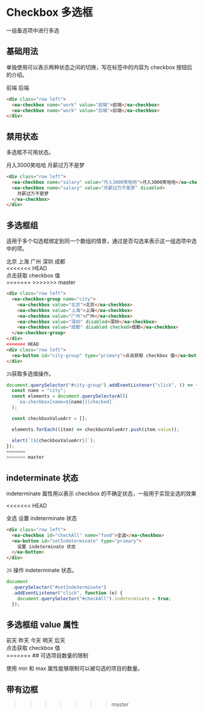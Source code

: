 <script setup>
import { onMounted, ref } from 'vue'

const btn = ref(null);

onMounted(() => {
  import('../index.js')
  import('./index.scss')
<<<<<<< HEAD

  document.querySelector('#city-group').addEventListener('click', () => {
    const name = "city";
    const elements = document.querySelectorAll(`ea-checkbox[name=${name}][checked]`);

    const checkboxValueArr = [];

    elements.forEach(item => checkboxValueArr.push(item.value));

    alert(`[${checkboxValueArr}]`);
  })

  // 
  document.querySelector('#setIndeterminate').addEventListener('click', function(e) {
    document.querySelector('#checkAll').indeterminate = true;
  })

  // 
  document.querySelector('#day-group').addEventListener('click', function(e) {
    console.log(document.querySelector('#ea-checkbox-group').value);
    const name = "day";
    const elements = document.querySelectorAll(`ea-checkbox[name=${name}][checked]`);

    const checkboxValueArr = [];

    elements.forEach(item => checkboxValueArr.push(item.value));

    alert(`[${checkboxValueArr}]`);
  })

=======
>>>>>>> master
})
</script>

# Checkbox 多选框

一组备选项中进行多选

## 基础用法

单独使用可以表示两种状态之间的切换，写在标签中的内容为 checkbox 按钮后的介绍。

<div class="row left">
    <ea-checkbox name="work" value="前端">前端</ea-checkbox>
    <ea-checkbox name="work" value="后端">后端</ea-checkbox>
</div>

```html
<div class="row left">
  <ea-checkbox name="work" value="前端">前端</ea-checkbox>
  <ea-checkbox name="work" value="后端">后端</ea-checkbox>
</div>
```

## 禁用状态

多选框不可用状态。

<div class="row left">
    <ea-checkbox name="salary" value="月入3000笑哈哈">月入3000笑哈哈</ea-checkbox>
    <ea-checkbox name="salary" value="月薪过万不是梦" disabled>月薪过万不是梦</ea-checkbox>
</div>

```html
<div class="row left">
  <ea-checkbox name="salary" value="月入3000笑哈哈">月入3000笑哈哈</ea-checkbox>
  <ea-checkbox name="salary" value="月薪过万不是梦" disabled>
    月薪过万不是梦
  </ea-checkbox>
</div>
```

## 多选框组

适用于多个勾选框绑定到同一个数组的情景，通过是否勾选来表示这一组选项中选中的项。

<div class="row left">
  <ea-checkbox-group name="city">
    <ea-checkbox value="北京">北京</ea-checkbox>
    <ea-checkbox value="上海">上海</ea-checkbox>
    <ea-checkbox value="广州">广州</ea-checkbox>
    <ea-checkbox value="深圳" disabled>深圳</ea-checkbox>
    <ea-checkbox value="成都" disabled checked>成都</ea-checkbox>
  </ea-checkbox-group>
</div>
<<<<<<< HEAD
<div class="row left">
  <ea-button id="city-group" type="primary">点击获取 checkbox 值</ea-button>
</div>
=======
>>>>>>> master

```html
<div class="row left">
  <ea-checkbox-group name="city">
    <ea-checkbox value="北京">北京</ea-checkbox>
    <ea-checkbox value="上海">上海</ea-checkbox>
    <ea-checkbox value="广州">广州</ea-checkbox>
    <ea-checkbox value="深圳" disabled>深圳</ea-checkbox>
    <ea-checkbox value="成都" disabled checked>成都</ea-checkbox>
  </ea-checkbox-group>
</div>
<<<<<<< HEAD
<div class="row left">
  <ea-button id="city-group" type="primary">点击获取 checkbox 值</ea-button>
</div>
```

`JS`获取多选值操作。

```js
document.querySelector("#city-group").addEventListener("click", () => {
  const name = "city";
  const elements = document.querySelectorAll(
    `ea-checkbox[name=${name}][checked]`
  );

  const checkboxValueArr = [];

  elements.forEach((item) => checkboxValueArr.push(item.value));

  alert(`[${checkboxValueArr}]`);
});
=======
>>>>>>> master
```

## indeterminate 状态

indeterminate 属性用以表示 checkbox 的不确定状态，一般用于实现全选的效果

<<<<<<< HEAD
<div class="row left">
  <ea-checkbox id="checkAll" name="food">全选</ea-checkbox>
  <ea-button id="setIndeterminate" type="primary">设置 indeterminate 状态</ea-button>
</div>

```html
<div class="row left">
  <ea-checkbox id="checkAll" name="food">全选</ea-checkbox>
  <ea-button id="setIndeterminate" type="primary">
    设置 indeterminate 状态
  </ea-button>
</div>
```

`JS` 操作 indeterminate 状态。

```js
document
  .querySelector("#setIndeterminate")
  .addEventListener("click", function (e) {
    document.querySelector("#checkAll").indeterminate = true;
  });
```

## 多选框组 value 属性

<div class="row left">
  <ea-checkbox-group id="ea-checkbox-group" name="day" value="今天, 明天" disabled>
    <ea-checkbox value="前天">前天</ea-checkbox>
    <ea-checkbox value="昨天">昨天</ea-checkbox>
    <ea-checkbox value="今天">今天</ea-checkbox>
    <ea-checkbox value="明天">明天</ea-checkbox>
    <ea-checkbox value="后天">后天</ea-checkbox>
  </ea-checkbox-group>
</div>
<div class="row left">
  <ea-button id="day-group" type="primary">点击获取 checkbox 值</ea-button>
</div>
=======
## 可选项目数量的限制

使用 min 和 max 属性能够限制可以被勾选的项目的数量。

## 带有边框
>>>>>>> master
